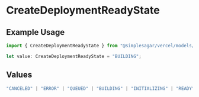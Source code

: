 # CreateDeploymentReadyState

## Example Usage

```typescript
import { CreateDeploymentReadyState } from "@simplesagar/vercel/models/createdeploymentop.js";

let value: CreateDeploymentReadyState = "BUILDING";
```

## Values

```typescript
"CANCELED" | "ERROR" | "QUEUED" | "BUILDING" | "INITIALIZING" | "READY"
```